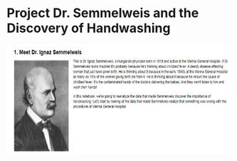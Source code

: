 <h1>Project Dr. Semmelweis and the Discovery of Handwashing</h1>
<img src="1.PNG" alt="Description for image" width="800" height="250">
